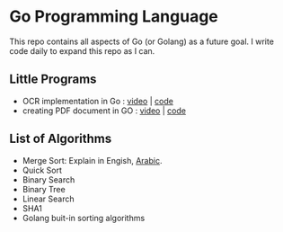 # Go Programming Language
This repo contains all aspects of Go (or Golang) as a future goal. I write code daily to expand this repo as I can.

## Little Programs
- OCR implementation in Go : [video](https://www.youtube.com/watch?v=PjgEK-wfGxE) | [code](https://github.com/abanoub-hanna/Just_A_Developer/blob/master/Go/gosseract-example.go)
- creating PDF document in GO : [video](https://github.com/abanoub-hanna/Just_A_Developer/blob/master/Go/createPDFinGo.go) | [code](https://github.com/abanoub-hanna/Just_A_Developer/blob/master/Go/createPDFinGo.go)

## List of Algorithms
- Merge Sort: Explain in Engish, [Arabic](https://www.abanoubhanna.com/2019/03/merge-sort-algorithm-explained.html).
- Quick Sort
- Binary Search
- Binary Tree
- Linear Search
- SHA1
- Golang buit-in sorting algorithms
